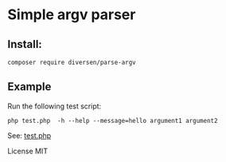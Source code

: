 # Simple argv parser

## Install: 

    composer require diversen/parse-argv


## Example

Run the following test script:

    php test.php  -h --help --message=hello argument1 argument2


See: [test.php](test.php)

License MIT
